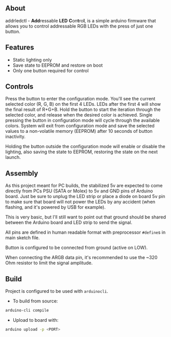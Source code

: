 ## About
addrledctl - **Add**ressable **LED** **C**on**t**ro**l**, is a simple arduino
firmware that allows you to control addressable RGB LEDs with the press of just
one button.


## Features
- Static lighting only
- Save state to EEPROM and restore on boot
- Only one button required for control


## Controls
Press the button to enter the configuration mode. You'll see the current
selected color (R, G, B) on the first 4 LEDs. LEDs after the first 4 will show
the final result of R+G+B. Hold the button to start the iteration through the
selected color, and release when the desired color is achieved. Single pressing
the button in configuration mode will cycle through the available colors.
System will exit from configuration mode and save the selected values to a
non-volatile memory (EEPROM) after 10 seconds of button inactivity.

Holding the button outside the configuration mode will enable or disable the
lighting, also saving the state to EEPROM, restoring the state on the next
launch.


## Assembly
As this project meant for PC builds, the stabilized 5v are expected to come
directly from PCs PSU (SATA or Molex) to 5v and GND pins of Arduino board. Just
be sure to unplug the LED strip or place a diode on board 5v pin to make sure
that board will not power the LEDs by any accident (when flashing, and it's
powered by USB for example).

This is very basic, but I'll still want to point out that ground should be
shared between the Arduino board and LED strip to send the signal.

All pins are defined in human readable format with preprocessor `#define`s in
main sketch file.

Button is configured to be connected from ground (active on LOW).

When connecting the ARGB data pin, it's recommended to use the ~320 Ohm
resistor to limit the signal amplitude.


## Build
Project is configured to be used with `arduinocli`.

- To build from source:
```sh
arduino-cli compile
```

- Upload to board with:
```sh
arduino upload -p <PORT>
```
